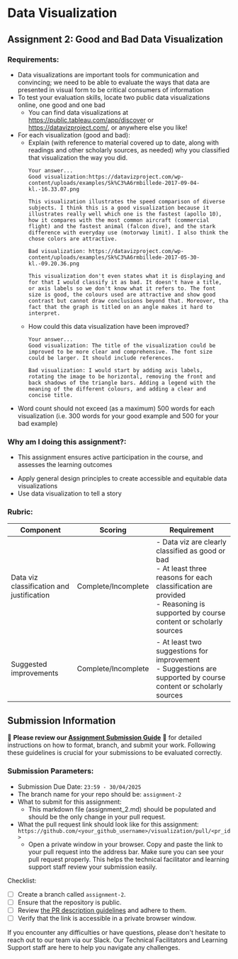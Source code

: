 # Data Visualization

## Assignment 2: Good and Bad Data Visualization

### Requirements:

- Data visualizations are important tools for communication and convincing; we need to be able to evaluate the ways that data are presented in visual form to be critical consumers of information 
- To test your evaluation skills, locate two public data visualizations online, one good and one bad  
    - You can find data visualizations at https://public.tableau.com/app/discover or https://datavizproject.com/, or anywhere else you like! 
- For each visualization (good and bad):  
    - Explain (with reference to material covered up to date, along with readings and other scholarly sources, as needed) why you classified that visualization the way you did.
      ```
      Your answer...
      Good visualization:https://datavizproject.com/wp-content/uploads/examples/Sk%C3%A6rmbillede-2017-09-04-kl.-16.33.07.png

      This visualization illustrates the speed comparison of diverse subjects. I think this is a good visualization because it illustrates really well which one is the fastest (apollo 10), how it compares with the most common aircraft (commercial flight) and the fastest animal (falcon dive), and the stark difference with everyday use (motorway limit). I also think the chose colors are attractive.

      Bad visualization: https://datavizproject.com/wp-content/uploads/examples/Sk%C3%A6rmbillede-2017-05-30-kl.-09.20.36.png

      This visualization don't even states what it is displaying and for that I would classify it as bad. It doesn't have a title, or axis labels so we don't know what it refers to. The font size is good, the colours used are attractive and show good contrast but cannot draw conclusions beyond that. Moreover, tha fact that the graph is titled on an angle makes it hard to interpret.

      ```
    - How could this data visualization have been improved?  
      ```
      Your answer...
      Good visualization: The title of the visualization could be improved to be more clear and comprehensive. The font size could be larger. It should include references.

      Bad visualization: I would start by adding axis labels, rotating the image to be horizontal, removing the front and back shadows of the triangle bars. Adding a legend with the meaning of the different colours, and adding a clear and concise title.
      
      ```
- Word count should not exceed (as a maximum) 500 words for each visualization (i.e. 
300 words for your good example and 500 for your bad example)

### Why am I doing this assignment?:

- This assignment ensures active participation in the course, and assesses the learning outcomes
* Apply general design principles to create accessible and equitable data visualizations
* Use data visualization to tell a story

### Rubric:

| Component               | Scoring   | Requirement                                                 |
|-------------------------|-----------|-------------------------------------------------------------|
| Data viz classification and justification | Complete/Incomplete | - Data viz are clearly classified as good or bad<br />- At least three reasons for each classification are provided<br />- Reasoning is supported by course content or scholarly sources |
| Suggested improvements  | Complete/Incomplete | - At least two suggestions for improvement<br />- Suggestions are supported by course content or scholarly sources |

## Submission Information

🚨 **Please review our [Assignment Submission Guide](https://github.com/UofT-DSI/onboarding/blob/main/onboarding_documents/submissions.md)** 🚨 for detailed instructions on how to format, branch, and submit your work. Following these guidelines is crucial for your submissions to be evaluated correctly.

### Submission Parameters:
* Submission Due Date: `23:59 - 30/04/2025`
* The branch name for your repo should be: `assignment-2`
* What to submit for this assignment:
    * This markdown file (assignment_2.md) should be populated and should be the only change in your pull request.
* What the pull request link should look like for this assignment: `https://github.com/<your_github_username>/visualization/pull/<pr_id>`
    * Open a private window in your browser. Copy and paste the link to your pull request into the address bar. Make sure you can see your pull request properly. This helps the technical facilitator and learning support staff review your submission easily.

Checklist:
- [ ] Create a branch called `assignment-2`.
- [ ] Ensure that the repository is public.
- [ ] Review [the PR description guidelines](https://github.com/UofT-DSI/onboarding/blob/main/onboarding_documents/submissions.md#guidelines-for-pull-request-descriptions) and adhere to them.
- [ ] Verify that the link is accessible in a private browser window.

If you encounter any difficulties or have questions, please don't hesitate to reach out to our team via our Slack. Our Technical Facilitators and Learning Support staff are here to help you navigate any challenges.
